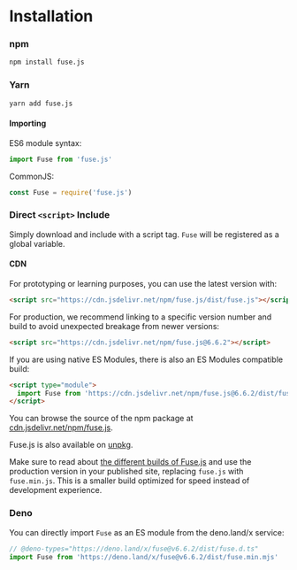 # Installation

<Version />

### npm

```sh
npm install fuse.js
```

### Yarn

```sh
yarn add fuse.js
```

#### Importing

ES6 module syntax:

```js
import Fuse from 'fuse.js'
```

CommonJS:

```js
const Fuse = require('fuse.js')
```

### Direct `<script>` Include

Simply download and include with a script tag. `Fuse` will be registered as a global variable.

#### CDN

For prototyping or learning purposes, you can use the latest version with:

```html
<script src="https://cdn.jsdelivr.net/npm/fuse.js/dist/fuse.js"></script>
```

For production, we recommend linking to a specific version number and build to avoid unexpected breakage from newer versions:

```html
<script src="https://cdn.jsdelivr.net/npm/fuse.js@6.6.2"></script>
```

If you are using native ES Modules, there is also an ES Modules compatible build:

```html
<script type="module">
  import Fuse from 'https://cdn.jsdelivr.net/npm/fuse.js@6.6.2/dist/fuse.mjs'
</script>
```

You can browse the source of the npm package at [cdn.jsdelivr.net/npm/fuse.js](https://cdn.jsdelivr.net/npm/fuse.js).

Fuse.js is also available on [unpkg](https://unpkg.com/fuse.js).

Make sure to read about [the different builds of Fuse.js](different-builds.html) and use the production
version in your published site, replacing `fuse.js` with `fuse.min.js`. This is a smaller build optimized for speed instead of development experience.

### Deno

You can directly import `Fuse` as an ES module from the deno.land/x service:

```typescript
// @deno-types="https://deno.land/x/fuse@v6.6.2/dist/fuse.d.ts"
import Fuse from 'https://deno.land/x/fuse@v6.6.2/dist/fuse.min.mjs'
```

<Donate />
